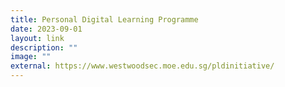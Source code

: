 ```yaml
---
title: Personal Digital Learning Programme
date: 2023-09-01
layout: link
description: ""
image: ""
external: https://www.westwoodsec.moe.edu.sg/pldinitiative/
---
```

